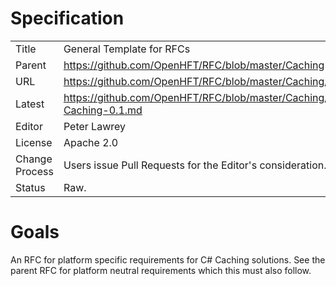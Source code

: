 # Specification

|         |                                                             |
|:------- | ----------------------------------------------------------- |
| Title   | General Template for RFCs                                   |
| Parent  | https://github.com/OpenHFT/RFC/blob/master/Caching          |
| URL     | https://github.com/OpenHFT/RFC/blob/master/Caching/C#     |
| Latest  | https://github.com/OpenHFT/RFC/blob/master/Caching/C#/C#-Caching-0.1.md |
| Editor  | Peter Lawrey                                                |
| License | Apache 2.0                                                  |
| Change Process | Users issue Pull Requests for the Editor's consideration. |
| Status  | Raw.                                                        |

# Goals
An RFC for platform specific requirements for C# Caching solutions. See the parent RFC for platform neutral requirements which this must also follow.
